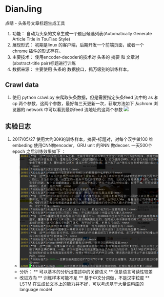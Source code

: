 # DianJing
点睛 - 头条号文章标题生成工具

1. 功能：
    自动为头条的文章生成一个题目候选列表(Automatically Generate Article Title in TouTiao Style)
2. 展现形式：
    初期是linux 的客户端，后期开发一个前端页面，或者一个chrome 插件的形式存在。
3. 主要技术：
    使用encoder-decoder的技术对 头条的 摘要 和 文章对(abstract-title pair)标题进行训练
4. 数据来源：
    主要使用 头条的 数据接口，抓万级别的训练样本。

## Crawl data
1. 使用 python crawl.py 来爬取头条数据，但是需要指定头条feed 流中的 as 和 cp 两个参数，这两个参数，最好每三天更新一次，获取方法如下
   从chrom 浏览器的 network 中可以看到最新feed 流地址的这两个参数
   ![](./image/asap.png)

## 实验日志
1. 2017/05/27  使用大约30K的训练样本，摘要-标题对，对每个汉字做100 维 embeding 使用CNN做encoder，GRU unit 的RNN 做decoer. 一天500个epoch 之后训练效果如下 ：
    * ![](./image/train_res_20170527.png)
    * 分析：
        ** 可以基本的分析出描述中的关键语义
        ** 但是语言可读性较差
    * 改进方向
        ** 训练样本可能不足
        ** 基于中文分词做，不是汉字粒度
        ** LSTM 在生成长文本上的能力并不好，可以考虑基于大量语料库的language model 
